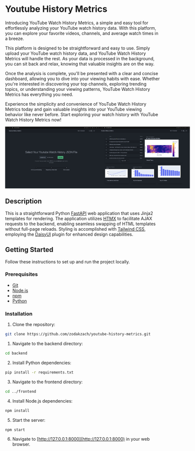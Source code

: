 # Youtube History Metrics

Introducing YouTube Watch History Metrics, a simple and easy tool for effortlessly analyzing your YouTube watch history data. With this platform, you can explore your favorite videos, channels, and average watch times in a breeze.

This platform is designed to be straightforward and easy to use. Simply upload your YouTube watch history data, and YouTube Watch History Metrics will handle the rest. As your data is processed in the background, you can sit back and relax, knowing that valuable insights are on the way.

Once the analysis is complete, you'll be presented with a clear and concise dashboard, allowing you to dive into your viewing habits with ease. Whether you're interested in discovering your top channels, exploring trending topics, or understanding your viewing patterns, YouTube Watch History Metrics has everything you need.

Experience the simplicity and convenience of YouTube Watch History Metrics today and gain valuable insights into your YouTube viewing behavior like never before. Start exploring your watch history with YouTube Watch History Metrics now!

<div style="display: flex; justify-content: space-between;">

  <img src="Frontend/static/images/pic1.png" alt="Image 1" width="300" height="200">
  
  <img src="Frontend/static/images/pic2.png" alt="Image 2" width="300" height="200">

</div>


## Description

This is a straightforward Python [FastAPI](https://fastapi.tiangolo.com) web application that uses Jinja2 templates for rendering. The application utilizes [HTMX](https://htmx.org) to facilitate AJAX requests to the backend, enabling seamless swapping of HTML templates without full-page reloads. Styling is accomplished with [Tailwind CSS](https://tailwindcss.com), employing the [DaisyUI](https://daisyui.com) plugin for enhanced design capabilities.

## Getting Started

Follow these instructions to set up and run the project locally.

### Prerequisites

- [Git](https://git-scm.com/downloads)
- [Node.js](https://nodejs.org/en)
- [npm](https://www.npmjs.com)
- [Python](https://www.python.org)

### Installation

1. Clone the repository:

```bash
git clone https://github.com/zodakzach/youtube-history-metrics.git
```

1. Navigate to the backend directory:
```bash
cd backend
```

2. Install Python dependencies:
```bash
pip install -r requirements.txt
```

3. Navigate to the frontend directory:
```bash
cd ../frontend
```

4. Install Node.js dependencies:
```bash
npm install
```

5. Start the server:
```bash
npm start
```

6. Navigate to [http://127.0.0.1:8000](http://127.0.0.1:8000) in your web browser.
